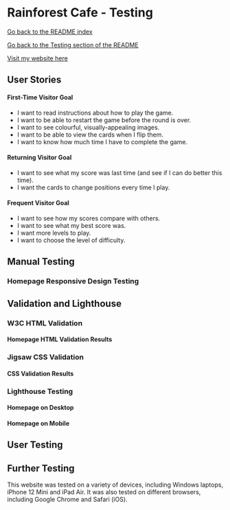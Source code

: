 # **Rainforest Cafe - Testing**

[Go back to the README index](https://github.com/alicehillier/rainforest-cafe#go-match-cats)

[Go back to the Testing section of the README](https://github.com/alicehillier/go-match-cats#testing)

[Visit my website here](https://alicehillier.github.io/go-match-cats)

## **User Stories**

#### **First-Time Visitor Goal**

- I want to read instructions about how to play the game.
- I want to be able to restart the game before the round is over.
- I want to see colourful, visually-appealing images.
- I want to be able to view the cards when I flip them.
- I want to know how much time I have to complete the game.

#### **Returning Visitor Goal**

- I want to see what my score was last time (and see if I can do better this time).
- I want the cards to change positions every time I play.

#### **Frequent Visitor Goal**

- I want to see how my scores compare with others.
- I want to see what my best score was.
- I want more levels to play.
- I want to choose the level of difficulty.

## **Manual Testing**

### **Homepage Responsive Design Testing**

## **Validation and Lighthouse**

### **W3C HTML Validation**

#### **Homepage HTML Validation Results**

### **Jigsaw CSS Validation**

#### **CSS Validation Results**

### **Lighthouse Testing**

#### **Homepage on Desktop**

#### **Homepage on Mobile**

## **User Testing**

## **Further Testing**

This website was tested on a variety of devices, including Windows laptops, iPhone 12 Mini and iPad Air. It was also tested on different browsers, including Google Chrome and Safari (iOS).